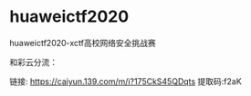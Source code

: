 # huaweictf2020
huaweictf2020-xctf高校网络安全挑战赛

和彩云分流：

链接: https://caiyun.139.com/m/i?175CkS45QDqts  提取码:f2aK 
